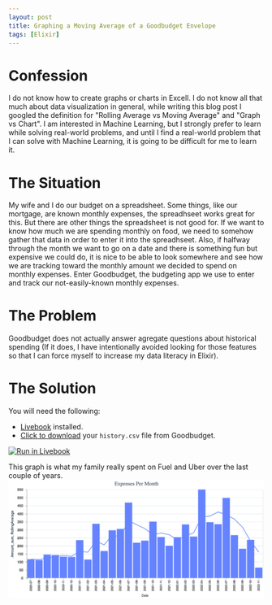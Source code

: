 ```yaml
---
layout: post
title: Graphing a Moving Average of a Goodbudget Envelope
tags: [Elixir]
---
```


# Confession

I do not know how to create graphs or charts in Excell. I do not know all that much about data visualization in general, while writing this blog post I googled the definition for "Rolling Average vs Moving Average" and "Graph vs Chart". I am interested in Machine Learning, but I strongly prefer to learn while solving real-world problems, and until I find a real-world problem that I can solve with Machine Learning, it is going to be difficult for me to learn it.

# The Situation

My wife and I do our budget on a spreadsheet. Some things, like our mortgage, are known monthly expenses, the spreadhseet works great for this. But there are other things the spreadsheet is not good for. If we want to know how much we are spending monthly on food, we need to somehow gather that data in order to enter it into the spreadhseet. Also, if halfway through the month we want to go on a date and there is something fun but expensive we could do, it is nice to be able to look somewhere and see how we are tracking toward the monthly amount we decided to spend on monthly expenses. Enter Goodbudget, the budgeting app we use to enter and track our not-easily-known monthly expenses.

# The Problem

Goodbudget does not actually answer agregate questions about historical spending (If it does, I have intentionally avoided looking for those features so that I can force myself to increase my data literacy in Elixir).

# The Solution

You will need the following:

- [Livebook](https://livebook.dev/) installed.
- [Click to download](https://goodbudget.com/transactions/export) your `history.csv` file from Goodbudget.


[![Run in Livebook](https://livebook.dev/badge/v1/blue.svg)](https://livebook.dev/run?url=https%3A%2F%2Fdewetblomerus.com%2Fassets%2Flivebooks%2Fgoodbudget.livemd)

This graph is what my family really spent on Fuel and Uber over the last couple of years.
![image tooltip here](/assets/images/goodbudget-moving-average.png)

